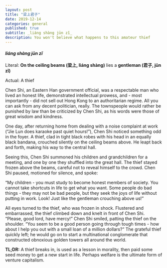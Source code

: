 ```yaml
---
layout: post
title: "梁上君子"
date: 2019-12-14
categories: general
published: true
subtitle: _liáng shàng jūn zǐ_
description: You won't believe what happens to this amateur thief
---
```


#### _liáng shàng jūn zǐ_

Literal: **On the ceiling beams (梁上, liáng shàng)** lies a
**gentleman (君子, jūn zǐ)**

Actual: A thief

Chen Shi, an Eastern Han government official, was a respectable man who lived
an honest life, demonstrated intellectual prowess, and - most importantly -
did not sell out Hong Kong to an authoritarian regime. All you can ask from any
decent politician, really. The townspeople would rather be punished by law than
be criticized by Chen Shi, as his words were those of great wisdom and kindness.

One day, after returning home from dealing with a noise complaint at work
(“Jie Lun does karaoke past quiet hours!”), Chen Shi noticed something odd in
the foyer. A thief, clad in tight black robes with his head in an equally
black bandana, crouched silently on the ceiling beams above. He leapt back and
forth, making his way to the central hall.

Seeing this, Chen Shi summoned his children and grandchildren for a meeting,
and one by one they shuffled into the great hall. The thief stayed frozen above
the beams, careful not to reveal himself to the crowd. Chen Shi paused,
motioned for silence, and spoke:

“My children - you must study to become honest members of society. You cannot
take shortcuts in life to get what you want. Some people do bad things - they
may not be bad people, but they seek the joys of life without putting in work.
Look! Just like the gentleman crouching above us!”

All eyes turned to the thief, who was frozen in shock. Flustered and
embarrassed, the thief climbed down and knelt in front of Chen Shi. “Please,
good lord, have mercy!” Chen Shi smiled, patting the thief on the shoulder.
“You seem to be a good person going through tough times - how about I help you
out with a small loan of a million dollars?” The grateful thief quickly left;
he would go on to start a multinational conglomerate that constructed obnoxious
golden towers all around the world.

**TL;DR:** A thief breaks in, is used as a lesson in morality, then paid some
seed money to get a new start in life. Perhaps welfare is the ultimate form of
venture capitalism.
